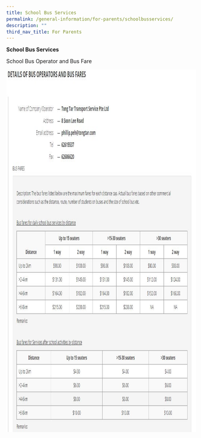```yaml
---
title: School Bus Services
permalink: /general-information/for-parents/schoolbusservices/
description: ""
third_nav_title: For Parents
---
```

**School Bus Services**

School Bus Operator and Bus Fare

<div>
    <img height="964" width="816" src="/images/bus%20operators%20and%20bus%20fares.JPG">
</div>
